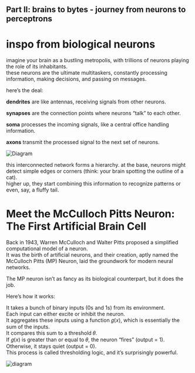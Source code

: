 ## Part II: brains to bytes - journey from neurons to perceptrons

# inspo from biological neurons
imagine your brain as a bustling metropolis, with trillions of neurons playing the role of its inhabitants. <br>
these neurons are the ultimate multitaskers, constantly processing information, making decisions, and passing on messages.

here’s the deal:

**dendrites** are like antennas, receiving signals from other neurons. 

**synapses** are the connection points where neurons “talk” to each other. 

**soma** processes the incoming signals, like a central office handling information. 

**axons** transmit the processed signal to the next set of neurons.

![Diagram](https://miro.medium.com/v2/resize:fit:1400/1*K1ee1SzB0lxjIIo7CGI7LQ.png)

this interconnected network forms a hierarchy. at the base, neurons might detect simple edges or corners (think: your brain spotting the outline of a cat). <br>
higher up, they start combining this information to recognize patterns or even, say, a fluffy tail.

# Meet the McCulloch Pitts Neuron: The First Artificial Brain Cell
Back in 1943, Warren McCulloch and Walter Pitts proposed a simplified computational model of a neuron. <br>
It was the birth of artificial neurons, and their creation, aptly named the McCulloch Pitts (MP) Neuron, laid the groundwork for modern neural networks.

The MP neuron isn’t as fancy as its biological counterpart, but it does the job. 

Here’s how it works:

It takes a bunch of binary inputs (0s and 1s) from its environment. <br>
Each input can either excite or inhibit the neuron. <br>
It aggregates these inputs using a function 𝑔(𝑥), which is essentially the sum of the inputs. <br>
It compares this sum to a threshold 𝜃.<br>
If 𝑔(𝑥) is greater than or equal to 𝜃, the neuron “fires” (output = 1).<br>
Otherwise, it stays quiet (output = 0).<br>
This process is called thresholding logic, and it’s surprisingly powerful.

![diagram](https://miro.medium.com/v2/resize:fit:738/1*fDHlg9iNo0LLK4czQqqO9A.png)
